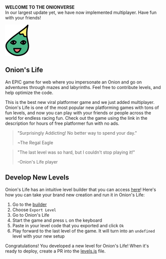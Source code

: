 **WELCOME TO THE ONIONVERSE**  
In our largest update yet, we have now implemented multiplayer. Have fun with your friends!

![Image](assets/sprites/onion.png)

## Onion's Life ##

An EPIC game for web where you impersonate an Onion and go on adventures through mazes and labyrinths. Feel free to contribute levels, and help optimize the code.

This is the best new viral platformer game and we just added multiplayer. Onion's Life is one of the most popular new platforming games with tons of fun levels, and now you can play with your friends or people across the world for endless racing fun. Check out the game using the link in the description for hours of free platformer fun with no ads.


> "Surprisingly Addicting! No better way to spend your day."
>     
> ~The Regal Eagle

> "The last level was so hard, but I couldn't stop playing it!"
>
> -Onion's Life player

## Develop New Levels ##

Onion's Life has an intuitive level builder that you can access [here](https://onion-s-life-level-editor.vercel.app)! Here's how you can take your brand new creation and run it in Onion's Life:

1. Go to the [builder](https://onion-s-life-level-editor.vercel.app)
2. Choose `Export Level`
3. Go to Onion's Life
4. Start the game and press `L` on the keyboard
5. Paste in your level code that you exported and click `Ok`
6. Play forward to the last level of the game. It will turn into an `undefined` level with your new setup

Congratulations! You developed a new level for Onion's Life! When it's ready to deploy, create a PR into the [levels.js](levels.js) file.
